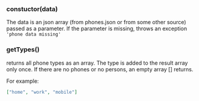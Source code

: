 ### **constuctor(data)**

The data is an json array (from phones.json or from some other source) passed as a parameter. If the parameter is missing, throws an exception `'phone data missing'`

### **getTypes()**

returns all phone types as an array. The type is added to the result array only once. If there are no phones or no persons, an empty array [] returns.

For example:

```json
["home", "work", "mobile"]
```
